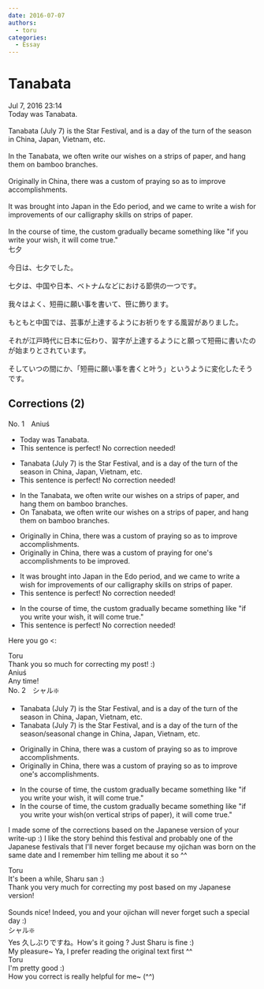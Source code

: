 ```yaml
---
date: 2016-07-07
authors:
  - toru
categories:
  - Essay
---
```


<h1 id="subject_show">Tanabata</h1>
<div class="date">Jul 7, 2016 23:14</div>
<div id="post"><div id="body_show_ori">
Today was Tanabata.<br/><br/>Tanabata (July 7) is the Star Festival, and is a day of the turn of the season in China, Japan, Vietnam, etc.<br/><br/>In the Tanabata, we often write our wishes on a strips of paper, and hang them on bamboo branches.<br/><br/>Originally in China, there was a custom of praying so as to improve accomplishments.<br/><br/>It was brought into Japan in the Edo period, and we came to write a wish for improvements of our calligraphy skills on strips of paper.<br/><br/>In the course of time, the custom gradually became something like "if you write your wish, it will come true."
</div></div>

<!-- more -->

<div id="post_ja"><div id="body_show_mo">
七夕<br/><br/>今日は、七夕でした。<br/><br/>七夕は、中国や日本、ベトナムなどにおける節供の一つです。<br/><br/>我々はよく、短冊に願い事を書いて、笹に飾ります。<br/><br/>もともと中国では、芸事が上達するようにお祈りをする風習がありました。<br/><br/>それが江戸時代に日本に伝わり、習字が上達するようにと願って短冊に書いたのが始まりとされています。<br/><br/>そしていつの間にか、「短冊に願い事を書くと叶う」というように変化したそうです。
</div></div>

## Corrections (2)
<div id="block"><div class="first_name"> No. 1　<span class="just_name">Aniuś</span></div><div id="block2">
<ul class="correction_field">
<li class="incorrect">Today was Tanabata.</li>
<li class="corrected perfect">This sentence is perfect! No correction needed!</li>
</ul>
<ul class="correction_field">
<li class="incorrect">Tanabata (July 7) is the Star Festival, and is a day of the turn of the season in China, Japan, Vietnam, etc.</li>
<li class="corrected perfect">This sentence is perfect! No correction needed!</li>
</ul>
<ul class="correction_field">
<li class="incorrect">In the Tanabata, we often write our wishes on a strips of paper, and hang them on bamboo branches.</li>
<li class="corrected correct">
<span class="f_blue">On</span> Tanabata, we often write our wishes on <span class="sline"><span class="f_blue">a</span></span> strips of paper, and hang them on bamboo branches.
</li>
</ul>
<ul class="correction_field">
<li class="incorrect">Originally in China, there was a custom of praying so as to improve accomplishments.</li>
<li class="corrected correct">
Originally in China, there was a custom of praying <span class="f_blue">for one's accomplishments to be improved</span>.
</li>
</ul>
<ul class="correction_field">
<li class="incorrect">It was brought into Japan in the Edo period, and we came to write a wish for improvements of our calligraphy skills on strips of paper.</li>
<li class="corrected perfect">This sentence is perfect! No correction needed!</li>
</ul>
<ul class="correction_field">
<li class="incorrect">In the course of time, the custom gradually became something like "if you write your wish, it will come true."</li>
<li class="corrected perfect">This sentence is perfect! No correction needed!</li>
</ul>
<p class="comment_small">
 Here you go &lt;:
</p>

</div><div class="name"><span class="just_name">Toru</span><br>
Thank you so much for correcting my post! :)
</div>
<div class="name"><span class="just_name">Aniuś</span><br>
Any time!
</div>
</div>
<div id="block"><div class="first_name"> No. 2　<span class="just_name">シャル❇️</span></div><div id="block2">
<ul class="correction_field">
<li class="incorrect">Tanabata (July 7) is the Star Festival, and is a day of the turn of the season in China, Japan, Vietnam, etc.</li>
<li class="corrected correct">
Tanabata (July 7) is the Star Festival, and is a day of the turn of the season/<span class="f_blue">seasonal change</span> in China, Japan, Vietnam, etc.
</li>
</ul>
<ul class="correction_field">
<li class="incorrect">Originally in China, there was a custom of praying so as to improve accomplishments.</li>
<li class="corrected correct">
Originally in China, there was a custom of praying so as to improve one's accomplishments.
</li>
</ul>
<ul class="correction_field">
<li class="incorrect">In the course of time, the custom gradually became something like "if you write your wish, it will come true."</li>
<li class="corrected correct">
In the course of time, the custom gradually became something like "if you write your wish(on vertical strips of paper), it will come true."
</li>
</ul>
<p class="comment_small">
 I made some of the corrections based on the Japanese version of your write-up :) I like the story behind this festival and probably one of the Japanese festivals that I'll never forget because my ojichan was born on the same date and I remember him telling me about it so ^^
</p>

</div><div class="name"><span class="just_name">Toru</span><br>
It's been a while, Sharu san :)<br/>Thank you very much for correcting my post based on my Japanese version!<br/><br/>Sounds nice! Indeed, you and your ojichan will never forget such a special day :)
</div>
<div class="name"><span class="just_name">シャル❇️</span><br>
Yes 久しぶりですね。How's it going ? Just Sharu is fine :)<br/>My pleasure~ Ya, I prefer reading the original text first ^^
</div>
<div class="name"><span class="just_name">Toru</span><br>
I'm pretty good :)<br/>How you correct is really helpful for me~ (^^)
</div>
</div>
